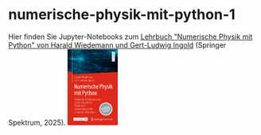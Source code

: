 # numerische-physik-mit-python-1

Hier finden Sie Jupyter-Notebooks zum [Lehrbuch "Numerische Physik mit Python" von Harald Wiedemann und Gert-Ludwig Ingold](https://link.springer.com/book/10.1007/978-3-662-69567-8) (Springer Spektrum, 2025).
<img src="978-3-662-69567-8.webp"  width="20%" height="20%">
